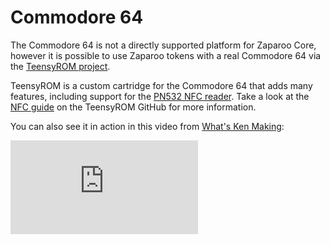 # Commodore 64

The Commodore 64 is not a directly supported platform for Zaparoo Core, however it is possible to use Zaparoo tokens with a real Commodore 64 via the [TeensyROM project](https://github.com/SensoriumEmbedded/TeensyROM/).

TeensyROM is a custom cartridge for the Commodore 64 that adds many features, including support for the [PN532 NFC reader](/docs/readers/nfc/pn532). Take a look at the [NFC guide](https://github.com/SensoriumEmbedded/TeensyROM/blob/main/docs/NFC_Loader.md) on the TeensyROM GitHub for more information.

You can also see it in action in this video from [What's Ken Making](https://www.youtube.com/@whatskenmaking):

<div class='embed-container'><iframe src='https://www.youtube.com/embed/mjeFCk1kH3Y' frameborder='0' allowfullscreen></iframe></div>
